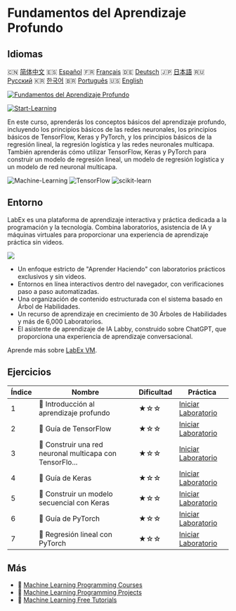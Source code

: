 # Fundamentos del Aprendizaje Profundo

## Idiomas

🇨🇳 [简体中文](README_zh.md) 🇪🇸 [Español](README_es.md) 🇫🇷 [Français](README_fr.md) 🇩🇪 [Deutsch](README_de.md) 🇯🇵 [日本語](README_ja.md) 🇷🇺 [Русский](README_ru.md) 🇰🇷 [한국어](README_ko.md) 🇧🇷 [Português](README_pt.md) 🇺🇸 [English](README.md) 

[![Fundamentos del Aprendizaje Profundo](https://cover-creator.labex.io/foundations-of-deep-learning.png?lang=es)](https://labex.io/es/courses/foundations-of-deep-learning)

[![Start-Learning](https://img.shields.io/badge/Start-Learning-whitesmoke?style=for-the-badge)](https://labex.io/es/courses/foundations-of-deep-learning)

En este curso, aprenderás los conceptos básicos del aprendizaje profundo, incluyendo los principios básicos de las redes neuronales, los principios básicos de TensorFlow, Keras y PyTorch, y los principios básicos de la regresión lineal, la regresión logística y las redes neuronales multicapa. También aprenderás cómo utilizar TensorFlow, Keras y PyTorch para construir un modelo de regresión lineal, un modelo de regresión logística y un modelo de red neuronal multicapa.

![Machine-Learning](https://img.shields.io/badge/Machine-Learning-whitesmoke?style=for-the-badge&logo=machine-learning)
![TensorFlow](https://img.shields.io/badge/TensorFlow-whitesmoke?style=for-the-badge&logo=tensorflow)
![scikit-learn](https://img.shields.io/badge/scikit-learn-whitesmoke?style=for-the-badge&logo=scikit-learn)


## Entorno

LabEx es una plataforma de aprendizaje interactiva y práctica dedicada a la programación y la tecnología. Combina laboratorios, asistencia de IA y máquinas virtuales para proporcionar una experiencia de aprendizaje práctica sin videos.

![](https://tutorial-screenshot.getvm.io/images/vm-1725247253.png)

- Un enfoque estricto de "Aprender Haciendo" con laboratorios prácticos exclusivos y sin videos.
- Entornos en línea interactivos dentro del navegador, con verificaciones paso a paso automatizadas.
- Una organización de contenido estructurada con el sistema basado en Árbol de Habilidades.
- Un recurso de aprendizaje en crecimiento de 30 Árboles de Habilidades y más de 6,000 Laboratorios.
- El asistente de aprendizaje de IA Labby, construido sobre ChatGPT, que proporciona una experiencia de aprendizaje conversacional.

Aprende más sobre [LabEx VM](https://support.labex.io/using-labex/virtual-machine).

## Ejercicios

|   Índice | Nombre                                                   | Dificultad   | Práctica                                                                                                                               |
|----------|----------------------------------------------------------|--------------|----------------------------------------------------------------------------------------------------------------------------------------|
|        1 | 📖 Introducción al aprendizaje profundo                  | ★☆☆          | <a target='_blank' href='https://labex.io/es/labs/ml-introduction-to-deep-learning-20790'>Iniciar Laboratorio</a>                      |
|        2 | 📖 Guía de TensorFlow                                    | ★☆☆          | <a target='_blank' href='https://labex.io/es/labs/ml-guide-of-tensorflow-20777'>Iniciar Laboratorio</a>                                |
|        3 | 📖 Construir una red neuronal multicapa con TensorFlo... | ★☆☆          | <a target='_blank' href='https://labex.io/es/labs/ml-building-multilayer-neural-network-with-tensorflow-20750'>Iniciar Laboratorio</a> |
|        4 | 📖 Guía de Keras                                         | ★☆☆          | <a target='_blank' href='https://labex.io/es/labs/ml-guide-of-keras-20775'>Iniciar Laboratorio</a>                                     |
|        5 | 📖 Construir un modelo secuencial con Keras              | ★☆☆          | <a target='_blank' href='https://labex.io/es/labs/ml-build-a-sequential-model-with-keras-20751'>Iniciar Laboratorio</a>                |
|        6 | 📖 Guía de PyTorch                                       | ★☆☆          | <a target='_blank' href='https://labex.io/es/labs/ml-guide-of-pytorch-20776'>Iniciar Laboratorio</a>                                   |
|        7 | 📖 Regresión lineal con PyTorch                          | ★☆☆          | <a target='_blank' href='https://labex.io/es/labs/ml-linear-regression-with-pytorch-20798'>Iniciar Laboratorio</a>                     |

## Más

- 🔗 [Machine Learning Programming Courses](https://github.com/labex-labs/awesome-programming-courses)
- 🔗 [Machine Learning Programming Projects](https://github.com/labex-labs/awesome-programming-projects)
- 🔗 [Machine Learning Free Tutorials](https://github.com/labex-labs/ml-free-tutorials)

